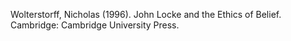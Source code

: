 Wolterstorff, Nicholas (1996). John Locke and the Ethics of Belief. Cambridge: Cambridge University Press.


